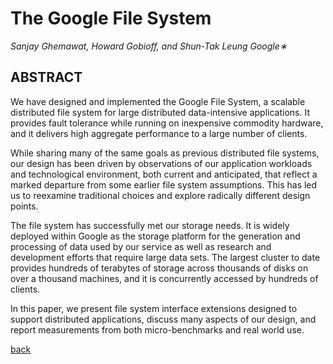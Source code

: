 # The Google File System

_Sanjay Ghemawat, Howard Gobioff, and Shun-Tak Leung
Google∗_

## ABSTRACT

We have designed and implemented the Google File System, a scalable distributed file system for large distributed data-intensive applications. It provides fault tolerance while running on inexpensive commodity hardware, and it delivers high aggregate performance to a large number of clients.

While sharing many of the same goals as previous distributed file systems, our design has been driven by observations of our application workloads and technological environment, both current and anticipated, that reflect a marked departure from some earlier file system assumptions. This has led us to reexamine traditional choices and explore radically different design points.

The file system has successfully met our storage needs. It is widely deployed within Google as the storage platform for the generation and processing of data used by our service as well as research and development efforts that require large data sets. The largest cluster to date provides hundreds of terabytes of storage across thousands of disks on over a thousand machines, and it is concurrently accessed by hundreds of clients.

In this paper, we present file system interface extensions designed to support distributed applications, discuss many aspects of our design, and report measurements from both micro-benchmarks and real world use.



[back](../)
